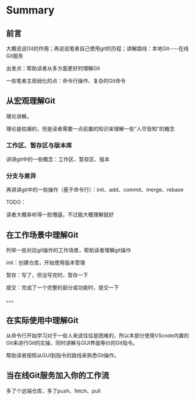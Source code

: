 # Summary

## 前言

大概说说Git的作用；再说说笔者自己使用git的历程；讲解路线：本地Git----在线Git服务

出发点：帮助读者从多方面更好的理解Git

一些笔者主观弱化的点：命令行操作、复杂的Git命令

## 从宏观理解Git

理论讲解。

理论是枯燥的，但是读者需要一点前置的知识来理解一些“人尽皆知”的概念

### 工作区、暂存区与版本库

讲讲git中的一些概念：工作区、暂存区、版本

### 分支与差异

再讲讲git中的一些操作（基于命令行）：init、add、commit、merge、rebase

TODO：

读者大概率听得一脸懵逼，不过能大概理解就好

## 在工作场景中理解Git

列举一些对应git操作的工作场景，帮助读者理解git操作

init：创建仓库，开始使用版本管理

暂存：写了，但没写完时，暂存一下

提交：完成了一个完整的部分或功能时，提交一下

。。。

## 在实际使用中理解Git

从命令行开始学习对于一些人来说往往是困难的，所以本部分使用VScode内置的Git来进行Git的实操，同时讲解与GUI界面等价的Git指令。

帮助读者按照从GUI到指令的路线来熟悉Git操作。

## 当在线Git服务加入你的工作流

多了个远端仓库，多了push、fetch、pull
